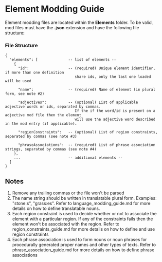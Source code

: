 # Element Modding Guide

Element modding files are located within the **Elements** folder. To be valid, mod files must have the **.json** extension and have the following file structure:

### File Structure

```
{
  "elements": [              -- list of elements --
    {
      "id":                  -- (required) Unique element identifier, if more than one definition
                                share ids, only the last one loaded will be used

      "name":                -- (required) Name of element (in plural form, see note #2)

      "adjectives":          -- (optional) List of applicable adjective words or ids, separated by commas.
                                If the if the word/id is present on a adjective mod file then the element
                                will use the adjective word described in the mod entry (if applicable).

      "regionConstraints":   -- (optional) List of region constraints, separated by commas (see note #3)

      "phraseAssociations":  -- (required) List of phrase association strings, separated by commas (see note #4)
    },
    ...                      -- additional elements --
  ]
}
```

## Notes
1. Remove any trailing commas or the file won't be parsed
2. The name string should be written in translatable plural form. Examples: "stone:s", "grass:es". Refer to language_modding_guide.md for more details on how to define translatable nouns.
3. Each region constraint is used to decide whether or not to associate the element with a particular region. If any of the constraints fails then the element won't be associated with the region. Refer to region_constraints_guide.md for more details on how to define and use region constraints
4. Each phrase association is used to form nouns or noun phrases for procedurally generated proper names and other types of texts. Refer to phrase_association_guide.md for more details on how to define phrase associations
